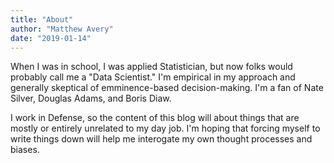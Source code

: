```yaml
---
title: "About"
author: "Matthew Avery"
date: "2019-01-14"
---
```


When I was in school, I was applied Statistician, but now folks would probably call me a "Data Scientist." I'm empirical in my approach and generally skeptical of emminence-based decision-making. I'm a fan of Nate Silver, Douglas Adams, and Boris Diaw. 

I work in Defense, so the content of this blog will about things that are mostly or entirely unrelated to my day job. I'm hoping that forcing myself to write things down will help me interogate my own thought processes and biases. 
